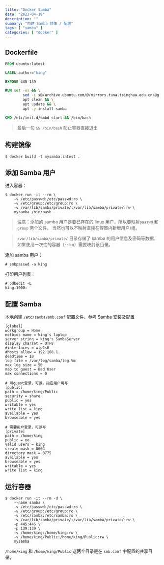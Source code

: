 ```yaml
---
title: "Docker Samba"
date: "2023-04-18"
description: ""
summary: "构建 Samba 镜像 / 配置"
tags: [ "samba" ]
categories: [ "docker" ]
---
```


## Dockerfile 

```dockerfile
FROM ubuntu:latest

LABEL author="king"

EXPOSE 445 139

RUN set -ex && \
        sed -i s@/archive.ubuntu.com/@/mirrors.tuna.tsinghua.edu.cn/@g /etc/apt/sources.list && \
        apt clean && \
        apt update && \
        apt -y install samba

CMD /etc/init.d/smbd start && /bin/bash
```

> 最后一句 `&& /bin/bash` 防止容器直接退出

## 构建镜像

```
$ docker build -t mysamba:latest .
```

## 添加 Samba 用户

进入容器：

```
$ docker run -it --rm \
    -v /etc/passwd:/etc/passwd:ro \
    -v /etc/group:/etc/group:ro \
    -v /var/lib/samba/private/:/var/lib/samba/private/:rw \
    mysamba /bin/bash
```



> 注意：添加的 samba 用户是要已存在的 linux 用户，所以要映射`passwd` 和 `group` 两个文件。
当然也可以不映射直接在容器内新增用户/组。

> `/var/lib/samba/private/` 目录存储了 samba 的用户信息及密码等数据，如果使用一次性的容器（\-\-rm）需要映射该目录。

添加 samba 用户：

```
# smbpasswd -a king
```

打印用户列表：

```
# pdbedit -L
king:1000:
```


## 配置 Samba

本地创建 `/etc/samba/smb.conf` 配置文件，参考 [Samba 安装及配置](../samba-config/)

```
[global]
workgroup = Home
netbios name = king's laptop
server string = king's SambaServer
display charset = UTF8
#interfaces = wlp2s0
#hosts allow = 192.168.1.
deadtime = 10
log file = /var/log/samba/log.%m
max log size = 50
map to guest = Bad User
max connections = 0

# 可guest登录，可读，指定用户可写
[public]
path = /home/king/Public
security = share
public = yes
writable = yes
write list = king
available = yes
browseable = yes

# 需要用户登录，可读写
[private]
path = /home/king
public = no
valid users = king
create mask = 0664
directory mask = 0775
available = yes
browseable = yes
writable = yes
write list = king
```

## 运行容器

```
$ docker run -it --rm -d \
    --name samba \
    -v /etc/passwd:/etc/passwd:ro \
    -v /etc/group:/etc/group:ro \
    -v /etc/samba:/etc/samba:ro \
    -v /var/lib/samba/private/:/var/lib/samba/private/:rw \
    -p 445:445 \
    -p 139:139 \
    -v /home/king:/home/king:rw \
    -v /home/king/Public:/home/king/Public:rw \
    mysamba
```

`/home/king` 和 `/home/king/Public` 这两个目录是在 `smb.conf` 中配置的共享目录。
